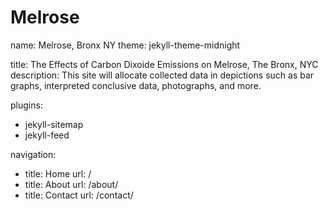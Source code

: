 # Melrose

name: Melrose, Bronx NY
theme: jekyll-theme-midnight

title: The Effects of Carbon Dixoide Emissions on Melrose, The Bronx, NYC
description: This site will allocate collected data in depictions such as bar graphs, interpreted conclusive data, photographs, and more. 

plugins:
  - jekyll-sitemap
  - jekyll-feed

navigation:
  - title: Home
    url: /
  - title: About
    url: /about/
  - title: Contact
    url: /contact/
